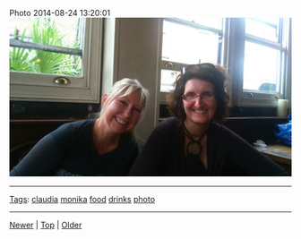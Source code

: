 <!--
title: Photo 2014-08-24 13
date: 2020-06-28T14:56:50.789Z
tags: claudia, monika, food, drinks, photo
-->









Photo 2014-08-24 13:20:01
![](95636419257-0.jpg)

<!--BOTTOM-POST-NAVIGATION-->
---

[Tags](tags.md): [claudia](tag-claudia.md) [monika](tag-monika.md) [food](tag-food.md) [drinks](tag-drinks.md) [photo](tag-photo.md)

---

[Newer](95636247487.md) | [Top](index.md) | [Older](95654403197.md)